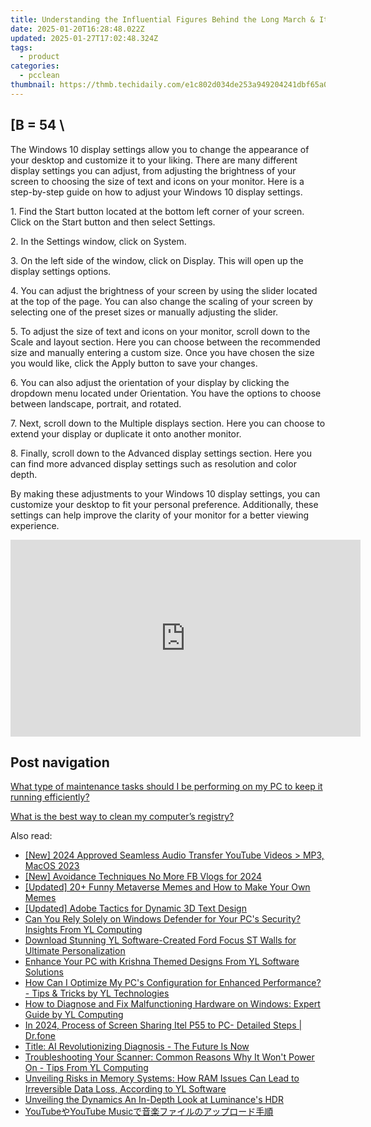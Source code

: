 ```yaml
---
title: Understanding the Influential Figures Behind the Long March & Its Lasting Consequences with YL Software
date: 2025-01-20T16:28:48.022Z
updated: 2025-01-27T17:02:48.324Z
tags:
  - product
categories:
  - pcclean
thumbnail: https://thmb.techidaily.com/e1c802d034de253a949204241dbf65a06fa99afd9e0063ab337a82a91478e440.jpg
---
```


## \[B = 54 \

The Windows 10 display settings allow you to change the appearance of your desktop and customize it to your liking. There are many different display settings you can adjust, from adjusting the brightness of your screen to choosing the size of text and icons on your monitor. Here is a step-by-step guide on how to adjust your Windows 10 display settings. 

1\. Find the Start button located at the bottom left corner of your screen. Click on the Start button and then select Settings.

2\. In the Settings window, click on System.

3\. On the left side of the window, click on Display. This will open up the display settings options. 

4\. You can adjust the brightness of your screen by using the slider located at the top of the page. You can also change the scaling of your screen by selecting one of the preset sizes or manually adjusting the slider.

5\. To adjust the size of text and icons on your monitor, scroll down to the Scale and layout section. Here you can choose between the recommended size and manually entering a custom size. Once you have chosen the size you would like, click the Apply button to save your changes.

6\. You can also adjust the orientation of your display by clicking the dropdown menu located under Orientation. You have the options to choose between landscape, portrait, and rotated.

7\. Next, scroll down to the Multiple displays section. Here you can choose to extend your display or duplicate it onto another monitor.

8\. Finally, scroll down to the Advanced display settings section. Here you can find more advanced display settings such as resolution and color depth. 

By making these adjustments to your Windows 10 display settings, you can customize your desktop to fit your personal preference. Additionally, these settings can help improve the clarity of your monitor for a better viewing experience.

<!-- affiliate ads begin -->
<iframe width="560" height="315" src="https://www.youtube.com/embed/2En1CHbiYwA?si=jZKzTr9EIT2ShjGK" title="YouTube video player" frameborder="0" allow="accelerometer; autoplay; clipboard-write; encrypted-media; gyroscope; picture-in-picture; web-share" referrerpolicy="strict-origin-when-cross-origin" allowfullscreen></iframe>
<!-- affiliate ads end -->

## Post navigation

[What type of maintenance tasks should I be performing on my PC to keep it running efficiently?](https://tools.techidaily.com/pcclean/products/)

[What is the best way to clean my computer’s registry?](https://tools.techidaily.com/pcclean/products/)

<ins class="adsbygoogle"
     style="display:block"
     data-ad-format="autorelaxed"
     data-ad-client="ca-pub-7571918770474297"
     data-ad-slot="1223367746"></ins>

<ins class="adsbygoogle"
     style="display:block"
     data-ad-client="ca-pub-7571918770474297"
     data-ad-slot="8358498916"
     data-ad-format="auto"
     data-full-width-responsive="true"></ins>

<span class="atpl-alsoreadstyle">Also read:</span>
<div><ul>
<li><a href="https://youtube-lab.techidaily.com/024-approved-seamless-audio-transfer-youtube-videos-)-mp3-macos-2023/"><u>[New] 2024 Approved Seamless Audio Transfer YouTube Videos > MP3, MacOS 2023</u></a></li>
<li><a href="https://facebook-clips.techidaily.com/new-avoidance-techniques-no-more-fb-vlogs-for-2024/"><u>[New] Avoidance Techniques No More FB Vlogs for 2024</u></a></li>
<li><a href="https://extra-approaches.techidaily.com/updated-20plus-funny-metaverse-memes-and-how-to-make-your-own-memes/"><u>[Updated] 20+ Funny Metaverse Memes and How to Make Your Own Memes</u></a></li>
<li><a href="https://extra-information.techidaily.com/updated-adobe-tactics-for-dynamic-3d-text-design/"><u>[Updated] Adobe Tactics for Dynamic 3D Text Design</u></a></li>
<li><a href="https://discover-alternatives.techidaily.com/can-you-rely-solely-on-windows-defender-for-your-pcs-security-insights-from-yl-computing/"><u>Can You Rely Solely on Windows Defender for Your PC's Security? Insights From YL Computing</u></a></li>
<li><a href="https://discover-alternatives.techidaily.com/download-stunning-yl-software-created-ford-focus-st-walls-for-ultimate-personalization/"><u>Download Stunning YL Software-Created Ford Focus ST Walls for Ultimate Personalization</u></a></li>
<li><a href="https://discover-alternatives.techidaily.com/enhance-your-pc-with-krishna-themed-designs-from-yl-software-solutions/"><u>Enhance Your PC with Krishna Themed Designs From YL Software Solutions</u></a></li>
<li><a href="https://discover-alternatives.techidaily.com/how-can-i-optimize-my-pcs-configuration-for-enhanced-performance-tips-and-tricks-by-yl-technologies/"><u>How Can I Optimize My PC's Configuration for Enhanced Performance? - Tips & Tricks by YL Technologies</u></a></li>
<li><a href="https://discover-alternatives.techidaily.com/how-to-diagnose-and-fix-malfunctioning-hardware-on-windows-expert-guide-by-yl-computing/"><u>How to Diagnose and Fix Malfunctioning Hardware on Windows: Expert Guide by YL Computing</u></a></li>
<li><a href="https://screen-mirror.techidaily.com/in-2024-process-of-screen-sharing-itel-p55-to-pc-detailed-steps-drfone-by-drfone-android/"><u>In 2024, Process of Screen Sharing Itel P55 to PC- Detailed Steps | Dr.fone</u></a></li>
<li><a href="https://discover-guides.techidaily.com/title-ai-revolutionizing-diagnosis-the-future-is-now/"><u>Title: AI Revolutionizing Diagnosis - The Future Is Now</u></a></li>
<li><a href="https://discover-alternatives.techidaily.com/troubleshooting-your-scanner-common-reasons-why-it-wont-power-on-tips-from-yl-computing/"><u>Troubleshooting Your Scanner: Common Reasons Why It Won't Power On - Tips From YL Computing</u></a></li>
<li><a href="https://discover-alternatives.techidaily.com/unveiling-risks-in-memory-systems-how-ram-issues-can-lead-to-irreversible-data-loss-according-to-yl-software/"><u>Unveiling Risks in Memory Systems: How RAM Issues Can Lead to Irreversible Data Loss, According to YL Software</u></a></li>
<li><a href="https://extra-lessons.techidaily.com/unveiling-the-dynamics-an-in-depth-look-at-luminances-hdr/"><u>Unveiling the Dynamics An In-Depth Look at Luminance's HDR</u></a></li>
<li><a href="https://discover-community.techidaily.com/1726029776260-youtubeyoutube-music/"><u>YouTubeやYouTube Musicで音楽ファイルのアップロード手順</u></a></li>
</ul></div>

